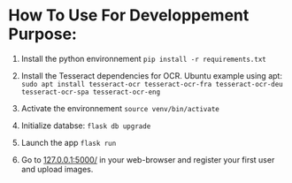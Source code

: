 # How To Use For Developpement Purpose:
1. Install the python environnement
`pip install -r requirements.txt`  

2. Install the Tesseract dependencies for OCR. Ubuntu example using apt:
`sudo apt install tesseract-ocr tesseract-ocr-fra tesseract-ocr-deu tesseract-ocr-spa tesseract-ocr-eng`

3. Activate the environnement
`source venv/bin/activate`

4. Initialize databse:
```flask db upgrade```

5. Launch the app
`flask run`

6. Go to [127.0.0.1:5000/](http://127.0.0.1:5000/) in your web-browser and register your first user and upload images.